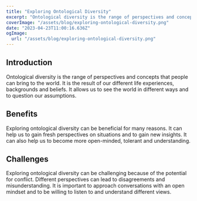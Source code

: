 ```yaml
---
title: "Exploring Ontological Diversity"
excerpt: "Ontological diversity is the range of perspectives and concepts that people can bring to the world. It allows us to see the world in different ways and to question our assumptions."
coverImage: "/assets/blog/exploring-ontological-diversity.png"
date: "2023-04-23T11:00:16.636Z"
ogImage:
  url: "/assets/blog/exploring-ontological-diversity.png"
---
```




## Introduction
Ontological diversity is the range of perspectives and concepts that people can bring to the world. It is the result of our different life experiences, backgrounds and beliefs. It allows us to see the world in different ways and to question our assumptions. 

## Benefits
Exploring ontological diversity can be beneficial for many reasons. It can help us to gain fresh perspectives on situations and to gain new insights. It can also help us to become more open-minded, tolerant and understanding. 

## Challenges
Exploring ontological diversity can be challenging because of the potential for conflict. Different perspectives can lead to disagreements and misunderstanding. It is important to approach conversations with an open mindset and to be willing to listen to and understand different views. 
